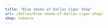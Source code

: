 ```yaml
---
title: "Blue Smoke of Dallas Cigar Shop"
url: /dallas/blue-smoke-of-dallas-cigar-shop/
shop: tobacco
---
```

